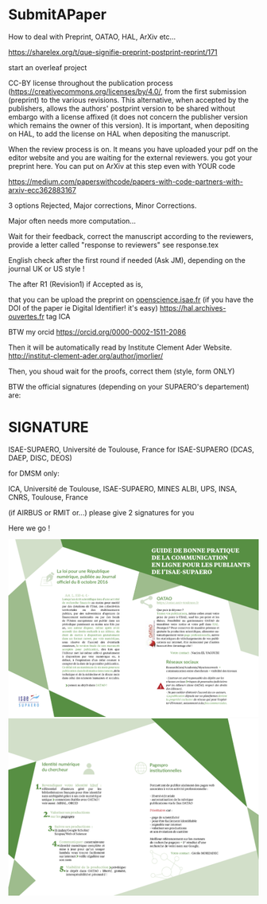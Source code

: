 # SubmitAPaper
How to deal with Preprint, OATAO, HAL, ArXiv etc...

https://sharelex.org/t/que-signifie-preprint-postprint-reprint/171

start an overleaf project 

CC-BY license throughout the publication process
(https://creativecommons.org/licenses/by/4.0/, from the first submission (preprint) to the various
revisions. This alternative, when accepted by the publishers, allows the authors' postprint version to be shared without embargo with a license affixed (it does not concern the publisher version which
remains the owner of this version). It is important, when depositing on HAL, to add the license on
HAL when depositing the manuscript.

When the review process is on. It means you have uploaded your pdf on the editor website and you are waiting for the external reviewers. you got your preprint here.
You can put on ArXiv at this step even with YOUR code

https://medium.com/paperswithcode/papers-with-code-partners-with-arxiv-ecc362883167


3 options Rejected, Major corrections, Minor Corrections.

Major often needs more computation...

Wait for their feedback, correct the manuscript according to the reviewers, provide a letter called "response to reviewers"
see response.tex


English check after the first round if needed (Ask JM), depending on the journal UK or US style !

The after R1 (Revision1) if  Accepted as is,

that you can be upload the preprint on [openscience.isae.fr](https://openscience.isae-supaero.fr)
(if you have the DOI of the paper ie Digital Identifier! it's easy)
https://hal.archives-ouvertes.fr
tag ICA

BTW my orcid
https://orcid.org/0000-0002-1511-2086


 Then it will be automatically read by Institute Clement Ader Website.
http://institut-clement-ader.org/author/jmorlier/


Then, you shoud wait for the proofs, correct them (style, form ONLY)

BTW the official signatures (depending on your SUPAERO's departement) are:

# SIGNATURE
ISAE-SUPAERO, Université de Toulouse, France
for ISAE-SUPAERO (DCAS, DAEP, DISC, DEOS)

for DMSM only: 

ICA, Université de Toulouse, ISAE-SUPAERO, MINES ALBI, UPS, INSA, CNRS, Toulouse, France

(if AIRBUS or RMIT or...) please give 2 signatures for you

Here we go !

![GUIDE SUPAERO 1/2](https://github.com/mid2SUPAERO/SubmitAPaper/blob/master/Guide12.png)
![GUIDE SUPAERO 2/2](https://github.com/mid2SUPAERO/SubmitAPaper/blob/master/Guide22.png)







